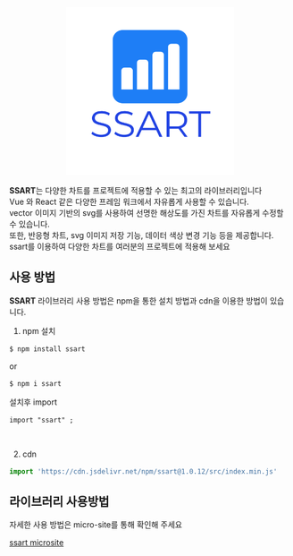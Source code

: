 <p align="center">
  <a href="our micro sites" target="_blank">
    <img src="https://github.com/kid1493/ssart/blob/develop/ssart-micro-site/src/img/SSART-logo.png?raw=true" alt="https://www.ssart.org/" width="300px" height="300px"><br/>
  </a>
</p>


**SSART**는 다양한 차트를 프로젝트에 적용할 수 있는 최고의 라이브러리입니다<br>
Vue 와 React 같은 다양한 프레임 워크에서 자유롭게 사용할 수 있습니다.<br>
vector 이미지 기반의 svg를 사용하여 선명한 해상도를 가진 차트를 자유롭게 수정할 수 있습니다.<br>
또한, 반응형 차트, svg 이미지 저장 기능, 데이터 색상 변경 기능 등을 제공합니다.<br>
ssart를 이용하여 다양한 차트를 여러분의 프로젝트에 적용해 보세요    <br>

## 사용 방법

**SSART** 라이브러리 사용 방법은 npm을 통한 설치 방법과 cdn을 이용한 방법이 있습니다.

1. npm 설치

``` bash
$ npm install ssart 
```
or

``` bash
$ npm i ssart 
```

설치후 import

``` vue
import "ssart" ; 
```

<br>

2. cdn

``` javascript
import 'https://cdn.jsdelivr.net/npm/ssart@1.0.12/src/index.min.js'
```



## 라이브러리 사용방법

자세한 사용 방법은 micro-site를 통해 확인해 주세요

[ssart microsite](https://ssart-library.netlify.app)